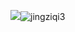 ![](jingziqi3)![jingziqi3](https://user-images.githubusercontent.com/82360526/115360187-fbe1c680-a1f1-11eb-8299-2f888c4d6025.png)
